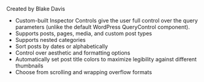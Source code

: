 Created by Blake Davis

- Custom-built Inspector Controls give the user full control over the query parameters (unlike the default WordPress QueryControl component).
- Supports posts, pages, media, and custom post types
- Supports nested categories
- Sort posts by dates or alphabetically
- Control over aesthetic and formatting options
- Automatically set post title colors to maximize legibility against different thumbnails
- Choose from scrolling and wrapping overflow formats

